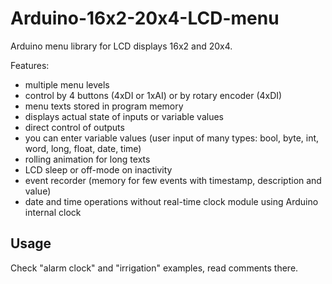 # Arduino-16x2-20x4-LCD-menu

Arduino menu library for LCD displays 16x2 and 20x4.

Features: 
* multiple menu levels
* control by 4 buttons (4xDI or 1xAI) or by rotary encoder (4xDI) 
* menu texts stored in program memory
* displays actual state of inputs or variable values
* direct control of outputs
* you can enter variable values (user input of many types: bool, byte, int, word, long, float, date, time)
* rolling animation for long texts
* LCD sleep or off-mode on inactivity
* event recorder (memory for few events with timestamp, description and value)
* date and time operations without real-time clock module using Arduino internal clock

## Usage
Check "alarm clock" and "irrigation" examples, read comments there.
 
